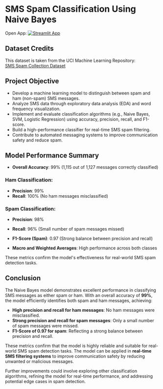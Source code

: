 # SMS Spam Classification Using Naive Bayes

  Open App:
  <a href="https://sms-spam-classification-using-naive-bayes-sjwvf85xws5rdvz86bz3.streamlit.app/">
    <img src="https://img.shields.io/badge/Launch%20App-Streamlit-orange?logo=streamlit&logoColor=white" alt="Streamlit App"/>
  </a>
  
## Dataset Credits
This dataset is taken from the UCI Machine Learning Repository:  
[SMS Spam Collection Dataset](https://archive.ics.uci.edu/dataset/228/sms+spam+collection)

## Project Objective
- Develop a machine learning model to distinguish between spam and ham (non-spam) SMS messages.
- Analyze SMS data through exploratory data analysis (EDA) and word frequency visualization.
- Implement and evaluate classification algorithms (e.g., Naive Bayes, SVM, Logistic Regression) using accuracy, precision, recall, and F1-score.
- Build a high-performance classifier for real-time SMS spam filtering.
- Contribute to automated messaging systems to improve communication safety and reduce spam.

## Model Performance Summary
- **Overall Accuracy**: 99% (1,115 out of 1,127 messages correctly classified)
  
### Ham Classification:
- **Precision**: 99%
- **Recall**: 100% (No ham messages misclassified)

### Spam Classification:
- **Precision**: 98%
- **Recall**: 96% (Small number of spam messages missed)
- **F1-Score (Spam)**: 0.97 (Strong balance between precision and recall)

- **Macro and Weighted Averages**: High performance across both classes

These metrics confirm the model's effectiveness for real-world SMS spam detection tasks.

## Conclusion
The Naive Bayes model demonstrates excellent performance in classifying SMS messages as either spam or ham. With an overall accuracy of **99%**, the model efficiently identifies both spam and ham messages, achieving:

- **High precision and recall for ham messages**: No ham messages were misclassified.
- **Strong precision and recall for spam messages**: Only a small number of spam messages were missed.
- **F1-Score of 0.97 for spam**: Reflecting a strong balance between precision and recall.

These metrics confirm that the model is highly reliable and suitable for real-world SMS spam detection tasks. The model can be applied in **real-time SMS filtering systems** to improve communication safety by reducing unwanted or malicious messages.

Further improvements could involve exploring other classification algorithms, refining the model for real-time performance, and addressing potential edge cases in spam detection.
